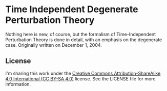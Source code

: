# Time Independent Degenerate Perturbation Theory

Nothing here is new, of course, but the formalism of Time-Independent Perturbation Theory is done in detail, with an emphasis on the degenerate case. Originally written on December 1, 2004.

## License

I'm sharing this work under the [Creative Commons Attribution-ShareAlike 4.0 International (CC BY-SA 4.0)](http://creativecommons.org/licenses/by-sa/4.0/) license. See the LICENSE file for more information.
